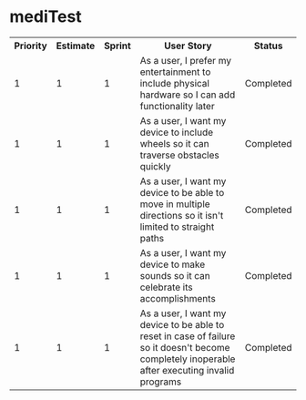 # mediTest
<table>
  <tr>
     <th>Priority</th>
     <th>Estimate</th>
     <th>Sprint</th>
     <th>User Story</th>
     <th>Status</th>
  </tr>
  
  <tr>
      <td>1</td><td>1</td><td>1</td><td>As a user, I prefer my entertainment to include physical hardware so I can add functionality later</td><td>Completed</td>
  </tr>
  
  <tr>
      <td>1</td><td>1</td><td>1</td><td>As a user, I want my device to include wheels so it can traverse obstacles quickly</td><td>Completed</td>
  </tr>
  
  <tr>
      <td>1</td><td>1</td><td>1</td><td>As a user, I want my device to be able to move in multiple directions so it isn't limited to straight paths</td><td>Completed</td>
  </tr>
  
  <tr>
      <td>1</td><td>1</td><td>1</td><td>As a user, I want my device to make sounds so it can celebrate its accomplishments</td><td>Completed</td>
  </tr>
  
  <tr>
      <td>1</td><td>1</td><td>1</td><td>As a user, I want my device to be able to reset in case of failure so it doesn't become completely inoperable after executing invalid programs</td><td>Completed</td>
  </tr>

</table>

